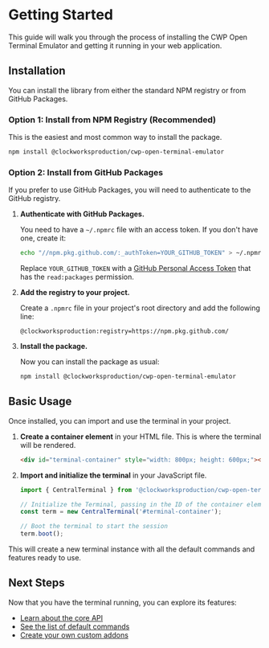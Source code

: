 # Getting Started

This guide will walk you through the process of installing the CWP Open Terminal Emulator and getting it running in your web application.

## Installation

You can install the library from either the standard NPM registry or from GitHub Packages.

### Option 1: Install from NPM Registry (Recommended)

This is the easiest and most common way to install the package.

```bash
npm install @clockworksproduction/cwp-open-terminal-emulator
```

### Option 2: Install from GitHub Packages

If you prefer to use GitHub Packages, you will need to authenticate to the GitHub registry.

1.  **Authenticate with GitHub Packages.**

    You need to have a `~/.npmrc` file with an access token. If you don't have one, create it:

    ```bash
    echo "//npm.pkg.github.com/:_authToken=YOUR_GITHUB_TOKEN" > ~/.npmrc
    ```

    Replace `YOUR_GITHUB_TOKEN` with a [GitHub Personal Access Token](https://docs.github.com/en/authentication/keeping-your-account-and-data-secure/managing-your-personal-access-tokens) that has the `read:packages` permission.

2.  **Add the registry to your project.**

    Create a `.npmrc` file in your project's root directory and add the following line:

    ```
    @clockworksproduction:registry=https://npm.pkg.github.com/
    ```

3.  **Install the package.**

    Now you can install the package as usual:

    ```bash
    npm install @clockworksproduction/cwp-open-terminal-emulator
    ```

## Basic Usage

Once installed, you can import and use the terminal in your project.

1.  **Create a container element** in your HTML file. This is where the terminal will be rendered.

    ```html
    <div id="terminal-container" style="width: 800px; height: 600px;"></div>
    ```

2.  **Import and initialize the terminal** in your JavaScript file.

    ```javascript
    import { CentralTerminal } from '@clockworksproduction/cwp-open-terminal-emulator';

    // Initialize the Terminal, passing in the ID of the container element
    const term = new CentralTerminal('#terminal-container');

    // Boot the terminal to start the session
    term.boot();
    ```

This will create a new terminal instance with all the default commands and features ready to use.

## Next Steps

Now that you have the terminal running, you can explore its features:

*   [Learn about the core API](./api-reference.md)
*   [See the list of default commands](./commands.md)
*   [Create your own custom addons](./addons.md)
